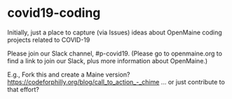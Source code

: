 # covid19-coding
Initially, just a place to capture (via Issues) ideas about OpenMaine coding projects related to COVID-19

Please join our Slack channel, #p-covid19. (Please go to openmaine.org to find a link
to join our Slack, plus more information about OpenMaine.)



E.g., Fork this and create a Maine version? https://codeforphilly.org/blog/call_to_action_-_chime ... or just contribute to that effort?
